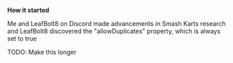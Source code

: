 **How it started**

Me and LeafBolt8 on Discord made advancements in Smash Karts research and
LeafBolt8 discovered the "allowDuplicates" property, which is always set to true

TODO: Make this longer
